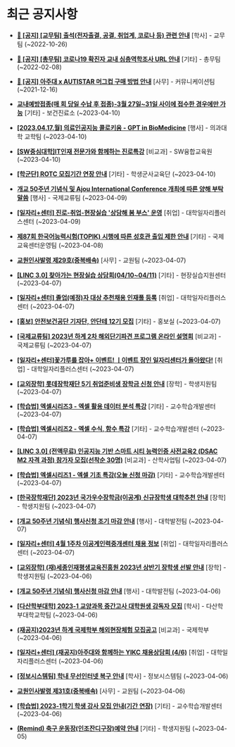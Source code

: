 # 최근 공지사항

* **[📌 [공지] [교무팀] 출석(전자출결, 공결, 취업계, 코로나 등) 관련 안내](http://ajou.ac.kr/kr/ajou/notice.do?mode=view&amp;articleNo=205552&amp;article.offset=0&amp;articleLimit=30)**
 [학사] - 교무팀 (~2022-10-26)

* **[📌 [공지] [총무팀] 코로나19 확진자 교내 심층역학조사 URL 안내](http://ajou.ac.kr/kr/ajou/notice.do?mode=view&amp;articleNo=180493&amp;article.offset=0&amp;articleLimit=30)**
 [기타] - 총무팀 (~2022-02-08)

* **[📌 [공지] 아주대 x AUTISTAR 머그컵 구매 방법 안내](http://ajou.ac.kr/kr/ajou/notice.do?mode=view&amp;articleNo=147976&amp;article.offset=0&amp;articleLimit=30)**
 [사무] - 커뮤니케이션팀 (~2021-12-16)

* **[교내예방접종(매 회 당일 수납 후 접종)-3월 27일~31일 사이에 접수한 경우에만 가능](http://ajou.ac.kr/kr/ajou/notice.do?mode=view&amp;articleNo=213240&amp;article.offset=0&amp;articleLimit=30)**
 [기타] - 보건진료소 (~2023-04-10)

* **[[2023.04.17.월] 의료인공지능 콜로키움 - GPT in BioMedicine](http://ajou.ac.kr/kr/ajou/notice.do?mode=view&amp;articleNo=213237&amp;article.offset=0&amp;articleLimit=30)**
 [행사] - 의과대학 교학팀 (~2023-04-10)

* **[[SW중심대학]IT인재 전문가와 함께하는 진로특강](http://ajou.ac.kr/kr/ajou/notice.do?mode=view&amp;articleNo=213230&amp;article.offset=0&amp;articleLimit=30)**
 [비교과] - SW융합교육원 (~2023-04-10)

* **[[학군단] ROTC 모집기간 연장 안내](http://ajou.ac.kr/kr/ajou/notice.do?mode=view&amp;articleNo=213226&amp;article.offset=0&amp;articleLimit=30)**
 [기타] - 학생군사교육단 (~2023-04-10)

* **[개교 50주년 기념식 및 Ajou International Conference 개최에 따른 양해 부탁 말씀](http://ajou.ac.kr/kr/ajou/notice.do?mode=view&amp;articleNo=213224&amp;article.offset=0&amp;articleLimit=30)**
 [행사] - 국제교류팀 (~2023-04-09)

* **[[일자리+센터] 진로-취업-현장실습 &#x27;상담해 봄 부스&#x27; 운영](http://ajou.ac.kr/kr/ajou/notice.do?mode=view&amp;articleNo=213223&amp;article.offset=0&amp;articleLimit=30)**
 [취업] - 대학일자리플러스센터 (~2023-04-09)

* **[제87회 한국어능력시험(TOPIK) 시행에 따른 성호관 출입 제한 안내](http://ajou.ac.kr/kr/ajou/notice.do?mode=view&amp;articleNo=213217&amp;article.offset=0&amp;articleLimit=30)**
 [기타] - 국제교육센터운영팀 (~2023-04-08)

* **[교원인사발령 제29호(중복배속)](http://ajou.ac.kr/kr/ajou/notice.do?mode=view&amp;articleNo=213214&amp;article.offset=0&amp;articleLimit=30)**
 [사무] - 교원팀 (~2023-04-07)

* **[[LINC 3.0] 찾아가는 현장실습 상담회(04/10~04/11)](http://ajou.ac.kr/kr/ajou/notice.do?mode=view&amp;articleNo=213212&amp;article.offset=0&amp;articleLimit=30)**
 [기타] - 현장실습지원센터 (~2023-04-07)

* **[[일자리+센터] 졸업(예정)자 대상 추천채용 인재풀 등록](http://ajou.ac.kr/kr/ajou/notice.do?mode=view&amp;articleNo=213207&amp;article.offset=0&amp;articleLimit=30)**
 [취업] - 대학일자리플러스센터 (~2023-04-07)

* **[[홍보] 안전보건공단 기자단, 안단테 12기 모집](http://ajou.ac.kr/kr/ajou/notice.do?mode=view&amp;articleNo=213201&amp;article.offset=0&amp;articleLimit=30)**
 [기타] - 홍보실 (~2023-04-07)

* **[[국제교류팀] 2023년 하계 2차 해외단기파견 프로그램 온라인 설명회](http://ajou.ac.kr/kr/ajou/notice.do?mode=view&amp;articleNo=213197&amp;article.offset=0&amp;articleLimit=30)**
 [비교과] - 국제교류팀 (~2023-04-07)

* **[[일자리+센터]꽃가루를 잡아+ 이벤트! ㅣ이벤트 장인 일자리센터가 돌아왔다!](http://ajou.ac.kr/kr/ajou/notice.do?mode=view&amp;articleNo=213192&amp;article.offset=0&amp;articleLimit=30)**
 [취업] - 대학일자리플러스센터 (~2023-04-07)

* **[[교외장학] 롯데장학재단 5기 취업준비생 장학금 신청 안내](http://ajou.ac.kr/kr/ajou/notice.do?mode=view&amp;articleNo=213188&amp;article.offset=0&amp;articleLimit=30)**
 [장학] - 학생지원팀 (~2023-04-07)

* **[[학습법] 엑셀시리즈3 - 엑셀 활용 데이터 분석 특강](http://ajou.ac.kr/kr/ajou/notice.do?mode=view&amp;articleNo=213179&amp;article.offset=0&amp;articleLimit=30)**
 [기타] - 교수학습개발센터 (~2023-04-07)

* **[[학습법] 엑셀시리즈2 - 엑셀 수식, 함수 특강](http://ajou.ac.kr/kr/ajou/notice.do?mode=view&amp;articleNo=213178&amp;article.offset=0&amp;articleLimit=30)**
 [기타] - 교수학습개발센터 (~2023-04-07)

* **[[LINC 3.0] (전액무료) 인공지능 기반 스마트 시티 능력인증 사전교육2 (DSAC M2 자격 과정) 참가자 모집(선착순 30명)](http://ajou.ac.kr/kr/ajou/notice.do?mode=view&amp;articleNo=213177&amp;article.offset=0&amp;articleLimit=30)**
 [비교과] - 산학사업팀 (~2023-04-07)

* **[[학습법] 엑셀시리즈1 - 엑셀 기초 특강(오늘 신청 마감)](http://ajou.ac.kr/kr/ajou/notice.do?mode=view&amp;articleNo=213176&amp;article.offset=0&amp;articleLimit=30)**
 [기타] - 교수학습개발센터 (~2023-04-07)

* **[[한국장학재단] 2023년 국가우수장학금(이공계) 신규장학생 대학추천 안내](http://ajou.ac.kr/kr/ajou/notice.do?mode=view&amp;articleNo=213169&amp;article.offset=0&amp;articleLimit=30)**
 [장학] - 학생지원팀 (~2023-04-07)

* **[[개교 50주년 기념식] 행사신청 조기 마감 안내](http://ajou.ac.kr/kr/ajou/notice.do?mode=view&amp;articleNo=213165&amp;article.offset=0&amp;articleLimit=30)**
 [행사] - 대학발전팀 (~2023-04-07)

* **[[일자리+센터] 4월 1주차 이공계인력중개센터 채용 정보](http://ajou.ac.kr/kr/ajou/notice.do?mode=view&amp;articleNo=213159&amp;article.offset=0&amp;articleLimit=30)**
 [취업] - 대학일자리플러스센터 (~2023-04-07)

* **[[교외장학] (재)세종인재평생교육진흥원 2023년 상반기 장학생 선발 안내](http://ajou.ac.kr/kr/ajou/notice.do?mode=view&amp;articleNo=213153&amp;article.offset=0&amp;articleLimit=30)**
 [장학] - 학생지원팀 (~2023-04-06)

* **[[개교 50주년 기념식] 행사신청 마감 안내](http://ajou.ac.kr/kr/ajou/notice.do?mode=view&amp;articleNo=213150&amp;article.offset=0&amp;articleLimit=30)**
 [행사] - 대학발전팀 (~2023-04-06)

* **[[다산학부대학] 2023-1 교양과목 중간고사 대학원생 감독자 모집](http://ajou.ac.kr/kr/ajou/notice.do?mode=view&amp;articleNo=213144&amp;article.offset=0&amp;articleLimit=30)**
 [학사] - 다산학부대학교학팀 (~2023-04-06)

* **[(재공지)2023년 하계 국제학부 해외현장체험 모집공고](http://ajou.ac.kr/kr/ajou/notice.do?mode=view&amp;articleNo=213135&amp;article.offset=0&amp;articleLimit=30)**
 [비교과] - 국제학부 (~2023-04-06)

* **[[일자리+센터] (재공지)아주대와 함께하는 YIKC 채용상담회 (4/6)](http://ajou.ac.kr/kr/ajou/notice.do?mode=view&amp;articleNo=213127&amp;article.offset=0&amp;articleLimit=30)**
 [취업] - 대학일자리플러스센터 (~2023-04-06)

* **[[정보시스템팀] 학내 무선인터넷 복구 안내](http://ajou.ac.kr/kr/ajou/notice.do?mode=view&amp;articleNo=213126&amp;article.offset=0&amp;articleLimit=30)**
 [학사] - 정보시스템팀 (~2023-04-06)

* **[교원인사발령 제31호(중복배속)](http://ajou.ac.kr/kr/ajou/notice.do?mode=view&amp;articleNo=213119&amp;article.offset=0&amp;articleLimit=30)**
 [사무] - 교원팀 (~2023-04-06)

* **[[학습법] 2023-1학기 학생 강사 모집 안내(기간 연장)](http://ajou.ac.kr/kr/ajou/notice.do?mode=view&amp;articleNo=213112&amp;article.offset=0&amp;articleLimit=30)**
 [기타] - 교수학습개발센터 (~2023-04-06)

* **[(Remind) 축구 운동장(인조잔디구장)예약 안내](http://ajou.ac.kr/kr/ajou/notice.do?mode=view&amp;articleNo=213102&amp;article.offset=0&amp;articleLimit=30)**
 [기타] - 학생지원팀 (~2023-04-05)
